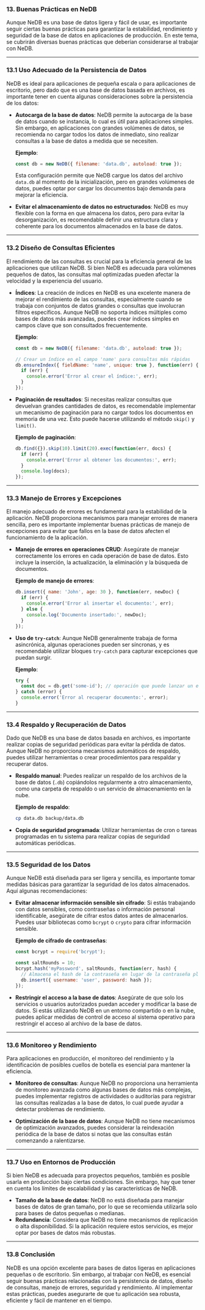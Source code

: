 ### **13. Buenas Prácticas en NeDB**

Aunque NeDB es una base de datos ligera y fácil de usar, es importante seguir ciertas buenas prácticas para garantizar la estabilidad, rendimiento y seguridad de la base de datos en aplicaciones de producción. En este tema, se cubrirán diversas buenas prácticas que deberían considerarse al trabajar con NeDB.

---

### **13.1 Uso Adecuado de la Persistencia de Datos**

NeDB es ideal para aplicaciones de pequeña escala o para aplicaciones de escritorio, pero dado que es una base de datos basada en archivos, es importante tener en cuenta algunas consideraciones sobre la persistencia de los datos:

- **Autocarga de la base de datos**: NeDB permite la autocarga de la base de datos cuando se instancia, lo cual es útil para aplicaciones simples. Sin embargo, en aplicaciones con grandes volúmenes de datos, se recomienda no cargar todos los datos de inmediato, sino realizar consultas a la base de datos a medida que se necesiten.
  
  **Ejemplo**:
  ```javascript
  const db = new NeDB({ filename: 'data.db', autoload: true });
  ```
  Esta configuración permite que NeDB cargue los datos del archivo `data.db` al momento de la inicialización, pero en grandes volúmenes de datos, puedes optar por cargar los documentos bajo demanda para mejorar la eficiencia.

- **Evitar el almacenamiento de datos no estructurados**: NeDB es muy flexible con la forma en que almacena los datos, pero para evitar la desorganización, es recomendable definir una estructura clara y coherente para los documentos almacenados en la base de datos.

---

### **13.2 Diseño de Consultas Eficientes**

El rendimiento de las consultas es crucial para la eficiencia general de las aplicaciones que utilizan NeDB. Si bien NeDB es adecuada para volúmenes pequeños de datos, las consultas mal optimizadas pueden afectar la velocidad y la experiencia del usuario.

- **Índices**: La creación de índices en NeDB es una excelente manera de mejorar el rendimiento de las consultas, especialmente cuando se trabaja con conjuntos de datos grandes o consultas que involucran filtros específicos. Aunque NeDB no soporta índices múltiples como bases de datos más avanzadas, puedes crear índices simples en campos clave que son consultados frecuentemente.

  **Ejemplo**:
  ```javascript
  const db = new NeDB({ filename: 'data.db', autoload: true });
  
  // Crear un índice en el campo 'name' para consultas más rápidas
  db.ensureIndex({ fieldName: 'name', unique: true }, function(err) {
    if (err) {
      console.error('Error al crear el índice:', err);
    }
  });
  ```

- **Paginación de resultados**: Si necesitas realizar consultas que devuelvan grandes cantidades de datos, es recomendable implementar un mecanismo de paginación para no cargar todos los documentos en memoria de una vez. Esto puede hacerse utilizando el método `skip()` y `limit()`.

  **Ejemplo de paginación**:
  ```javascript
  db.find({}).skip(10).limit(20).exec(function(err, docs) {
    if (err) {
      console.error('Error al obtener los documentos:', err);
    }
    console.log(docs);
  });
  ```

---

### **13.3 Manejo de Errores y Excepciones**

El manejo adecuado de errores es fundamental para la estabilidad de la aplicación. NeDB proporciona mecanismos para manejar errores de manera sencilla, pero es importante implementar buenas prácticas de manejo de excepciones para evitar que fallos en la base de datos afecten el funcionamiento de la aplicación.

- **Manejo de errores en operaciones CRUD**: Asegúrate de manejar correctamente los errores en cada operación de base de datos. Esto incluye la inserción, la actualización, la eliminación y la búsqueda de documentos.

  **Ejemplo de manejo de errores**:
  ```javascript
  db.insert({ name: 'John', age: 30 }, function(err, newDoc) {
    if (err) {
      console.error('Error al insertar el documento:', err);
    } else {
      console.log('Documento insertado:', newDoc);
    }
  });
  ```

- **Uso de `try-catch`**: Aunque NeDB generalmente trabaja de forma asincrónica, algunas operaciones pueden ser síncronas, y es recomendable utilizar bloques `try-catch` para capturar excepciones que puedan surgir.

  **Ejemplo**:
  ```javascript
  try {
    const doc = db.get('some-id'); // operación que puede lanzar un error
  } catch (error) {
    console.error('Error al recuperar documento:', error);
  }
  ```

---

### **13.4 Respaldo y Recuperación de Datos**

Dado que NeDB es una base de datos basada en archivos, es importante realizar copias de seguridad periódicas para evitar la pérdida de datos. Aunque NeDB no proporciona mecanismos automáticos de respaldo, puedes utilizar herramientas o crear procedimientos para respaldar y recuperar datos.

- **Respaldo manual**: Puedes realizar un respaldo de los archivos de la base de datos (`.db`) copiándolos regularmente a otro almacenamiento, como una carpeta de respaldo o un servicio de almacenamiento en la nube.

  **Ejemplo de respaldo**:
  ```bash
  cp data.db backup/data.db
  ```

- **Copia de seguridad programada**: Utilizar herramientas de cron o tareas programadas en tu sistema para realizar copias de seguridad automáticas periódicas.

---

### **13.5 Seguridad de los Datos**

Aunque NeDB está diseñada para ser ligera y sencilla, es importante tomar medidas básicas para garantizar la seguridad de los datos almacenados. Aquí algunas recomendaciones:

- **Evitar almacenar información sensible sin cifrado**: Si estás trabajando con datos sensibles, como contraseñas o información personal identificable, asegúrate de cifrar estos datos antes de almacenarlos. Puedes usar bibliotecas como `bcrypt` o `crypto` para cifrar información sensible.

  **Ejemplo de cifrado de contraseñas**:
  ```javascript
  const bcrypt = require('bcrypt');
  
  const saltRounds = 10;
  bcrypt.hash('myPassword', saltRounds, function(err, hash) {
    // Almacena el hash de la contraseña en lugar de la contraseña plana
    db.insert({ username: 'user', password: hash });
  });
  ```

- **Restringir el acceso a la base de datos**: Asegúrate de que solo los servicios o usuarios autorizados puedan acceder y modificar la base de datos. Si estás utilizando NeDB en un entorno compartido o en la nube, puedes aplicar medidas de control de acceso al sistema operativo para restringir el acceso al archivo de la base de datos.

---

### **13.6 Monitoreo y Rendimiento**

Para aplicaciones en producción, el monitoreo del rendimiento y la identificación de posibles cuellos de botella es esencial para mantener la eficiencia.

- **Monitoreo de consultas**: Aunque NeDB no proporciona una herramienta de monitoreo avanzada como algunas bases de datos más complejas, puedes implementar registros de actividades o auditorías para registrar las consultas realizadas a la base de datos, lo cual puede ayudar a detectar problemas de rendimiento.

- **Optimización de la base de datos**: Aunque NeDB no tiene mecanismos de optimización avanzados, puedes considerar la reindexación periódica de la base de datos si notas que las consultas están comenzando a ralentizarse.

---

### **13.7 Uso en Entornos de Producción**

Si bien NeDB es adecuada para proyectos pequeños, también es posible usarla en producción bajo ciertas condiciones. Sin embargo, hay que tener en cuenta los límites de escalabilidad y las características de NeDB.

- **Tamaño de la base de datos**: NeDB no está diseñada para manejar bases de datos de gran tamaño, por lo que se recomienda utilizarla solo para bases de datos pequeñas o medianas.
- **Redundancia**: Considera que NeDB no tiene mecanismos de replicación o alta disponibilidad. Si la aplicación requiere estos servicios, es mejor optar por bases de datos más robustas.

---

### **13.8 Conclusión**

NeDB es una opción excelente para bases de datos ligeras en aplicaciones pequeñas o de escritorio. Sin embargo, al trabajar con NeDB, es esencial seguir buenas prácticas relacionadas con la persistencia de datos, diseño de consultas, manejo de errores, seguridad y rendimiento. Al implementar estas prácticas, puedes asegurarte de que tu aplicación sea robusta, eficiente y fácil de mantener en el tiempo.